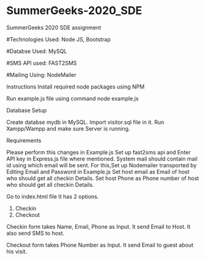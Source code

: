 # SummerGeeks-2020_SDE
SummerGeeks 2020 SDE assignment

#Technologies Used:
Node JS, Bootstrap

#Databse Used:
MySQL

#SMS API used: 
FAST2SMS

#Mailing Using:
NodeMailer

Instructions
Install required node packages using NPM

Run example.js file using command node example.js

Database Setup

   Create databse mydb in MySQL.
   Import visitor.sql file in it.
   Run Xampp/Wampp and make sure Server is running.
   
Requirements

Please perform this changes in Example.js
  Set up fast2sms api and Enter API key in Express.js file where mentioned.
  System mail should contain mail id using which email will be sent.
  For this,Set up Nodemailer transported by Editing Email and Password in Example.js
  Set host email as Email of host who should get all checkin Details.
  Set host Phone as Phone number of host who should get all checkin Details.
  

Go to index.html file
It has 2 options.
1) Checkin
2) Checkout

Checkin form takes Name, Email, Phone as Input.
It send Email to Host.
It also send SMS to host.

Checkout form takes Phone Number as Input.
It send Email to guest about his visit.


